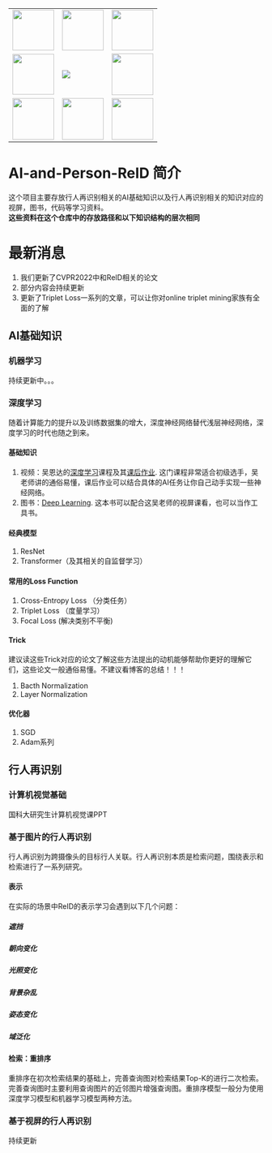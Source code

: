 <table border="0" width="10%">
  <tr>
    <td><img src="https://img1.github.io/tmp/1.jpg" height="80" width="82"></td>
    <td><img src="https://img1.github.io/tmp/2.jpg" height="80" width="82"></td>
    <td><img src="https://img1.github.io/tmp/3.jpg" height="80" width="82"></td>
  </tr>
  <tr>
    <td><img src="https://img1.github.io/tmp/4.jpg" height="80" width="82"></td>
    <td><img src="https://img.shields.io/github/stars/LittleGuoKe/AI-and-Person-ReID?style=social"></td>
    <td><img src="https://img1.github.io/tmp/6.jpg" height="82" width="82"></td>
  </tr>
   <tr>
    <td><img src="https://img1.github.io/tmp/7.jpg" height="82" width="82"></td>
    <td><img src="https://img1.github.io/tmp/8.jpg" height="82" width="82"></td>
    <td><img src="https://img1.github.io/tmp/9.jpg" height="82" width="82"></td>
  </tr>
</table>

# AI-and-Person-ReID 简介
这个项目主要存放行人再识别相关的AI基础知识以及行人再识别相关的知识对应的视屏，图书，代码等学习资料。   
**这些资料在这个仓库中的存放路径和以下知识结构的层次相同**
# 最新消息
1. 我们更新了CVPR2022中和ReID相关的论文
2. 部分内容会持续更新
3. 更新了Triplet Loss一系列的文章，可以让你对online triplet mining家族有全面的了解
## AI基础知识
### 机器学习
持续更新中。。。
### 深度学习
随着计算能力的提升以及训练数据集的增大，深度神经网络替代浅层神经网络，深度学习的时代也随之到来。
#### 基础知识
1. 视频：吴恩达的[深度学习](https://www.bilibili.com/video/BV1FT4y1E74V/?is_story_h5=false&p=1&share_from=ugc&share_medium=iphone&share_plat=ios&share_session_id=F591A1C5-5F72-4145-969E-5EFBA14B4F83&share_source=WEIXIN&share_tag=s_i&timestamp=1665238192&unique_k=Z9oCPZP)课程及其[课后作业](https://github.com/Kulbear/deep-learning-coursera). 这门课程非常适合初级选手，吴老师讲的通俗易懂，课后作业可以结合具体的AI任务让你自己动手实现一些神经网络。
2. 图书：[Deep Learning](https://github.com/janishar/mit-deep-learning-book-pdf). 这本书可以配合这吴老师的视屏课看，也可以当作工具书。
#### 经典模型
1. ResNet
2. Transformer（及其相关的自监督学习）
#### 常用的Loss Function
1. Cross-Entropy Loss （分类任务）
2. Triplet Loss （度量学习）
3. Focal Loss (解决类别不平衡)
#### Trick
建议读这些Trick对应的论文了解这些方法提出的动机能够帮助你更好的理解它们，这些论文一般通俗易懂。不建议看博客的总结！！！
1. Bacth Normalization
2. Layer Normalization

#### 优化器
1. SGD
2. Adam系列

## 行人再识别
### 计算机视觉基础
国科大研究生计算机视觉课PPT
### 基于图片的行人再识别
行人再识别为跨摄像头的目标行人关联。行人再识别本质是检索问题，围绕表示和检索进行了一系列研究。
#### 表示
在实际的场景中ReID的表示学习会遇到以下几个问题：
##### 遮挡
##### 朝向变化
##### 光照变化
##### 背景杂乱
##### 姿态变化
##### 域泛化
#### 检索：重排序
重排序在初次检索结果的基础上，完善查询图对检索结果Top-K的进行二次检索。完善查询图时主要利用查询图片的近邻图片增强查询图。重排序模型一般分为使用深度学习模型和机器学习模型两种方法。
### 基于视屏的行人再识别

持续更新
